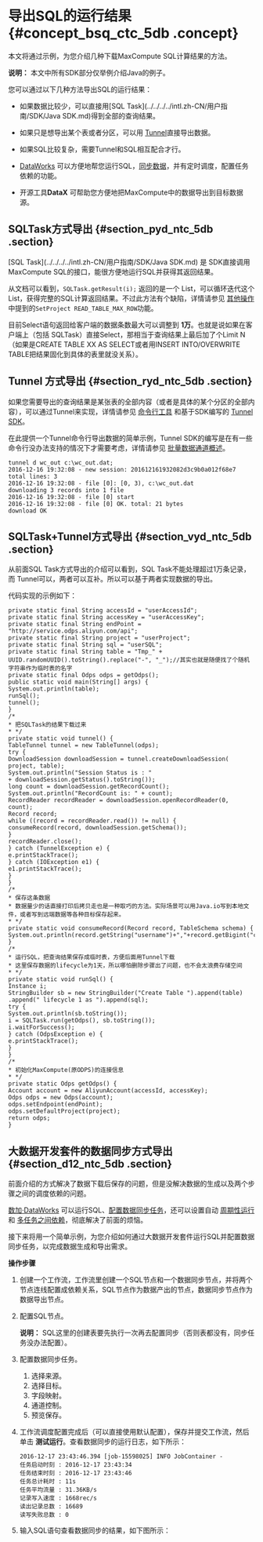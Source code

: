 # 导出SQL的运行结果 {#concept_bsq_ctc_5db .concept}

本文将通过示例，为您介绍几种下载MaxCompute SQL计算结果的方法。

**说明：** 本文中所有SDK部分仅举例介绍Java的例子。

您可以通过以下几种方法导出SQL的运行结果：

-   如果数据比较少，可以直接用[SQL Task](../../../../intl.zh-CN/用户指南/SDK/Java SDK.md)得到全部的查询结果。

-   如果只是想导出某个表或者分区，可以用 [Tunnel](../../../../intl.zh-CN/用户指南/数据上传下载/Tunnel命令操作.md)直接导出数据。

-   如果SQL比较复杂，需要Tunnel和SQL相互配合才行。

-   [DataWorks](https://data.aliyun.com/product/ide?) 可以方便地帮您运行SQL，[同步数据](https://www.alibabacloud.com/help/doc-detail/47677.htm)，并有定时调度，配置任务依赖的功能。

-   开源工具**DataX** 可帮助您方便地把MaxCompute中的数据导出到目标数据源。


## SQLTask方式导出 {#section_pyd_ntc_5db .section}

[SQL Task](../../../../intl.zh-CN/用户指南/SDK/Java SDK.md) 是 SDK直接调用MaxCompute SQL的接口，能很方便地运行SQL并获得其返回结果。

从文档可以看到，`SQLTask.getResult(i);` 返回的是一个 List，可以循环迭代这个List，获得完整的SQL计算返回结果。不过此方法有个缺陷，详情请参见 [其他操作](../../../../intl.zh-CN/用户指南/常用命令/其他操作.md)中提到的`SetProject READ_TABLE_MAX_ROW`功能。

目前Select语句返回给客户端的数据条数最大可以调整到 **1万**。也就是说如果在客户端上（包括 SQLTask）直接Select，那相当于查询结果上最后加了个Limit N（如果是CREATE TABLE XX AS SELECT或者用INSERT INTO/OVERWRITE TABLE把结果固化到具体的表里就没关系）。

## Tunnel 方式导出 {#section_ryd_ntc_5db .section}

如果您需要导出的查询结果是某张表的全部内容（或者是具体的某个分区的全部内容），可以通过Tunnel来实现，详情请参见 [命令行工具](../../../../intl.zh-CN/用户指南/数据上传下载/Tunnel命令操作.md) 和基于SDK编写的 [Tunnel SDK](../../../../intl.zh-CN/用户指南/数据上传下载/批量数据通道SDK介绍/批量数据通道概要.md)。

在此提供一个Tunnel命令行导出数据的简单示例，Tunnel SDK的编写是在有一些命令行没办法支持的情况下才需要考虑，详情请参见 [批量数据通道概述](../../../../intl.zh-CN/用户指南/数据上传下载/批量数据通道SDK介绍/批量数据通道概要.md)。

```
tunnel d wc_out c:\wc_out.dat;
2016-12-16 19:32:08 - new session: 201612161932082d3c9b0a012f68e7 total lines: 3
2016-12-16 19:32:08 - file [0]: [0, 3), c:\wc_out.dat
downloading 3 records into 1 file
2016-12-16 19:32:08 - file [0] start
2016-12-16 19:32:08 - file [0] OK. total: 21 bytes
download OK
```

## SQLTask+Tunnel方式导出 {#section_vyd_ntc_5db .section}

从前面SQL Task方式导出的介绍可以看到，SQL Task不能处理超过1万条记录，而 Tunnel可以，两者可以互补。所以可以基于两者实现数据的导出。

代码实现的示例如下：

```
private static final String accessId = "userAccessId";
private static final String accessKey = "userAccessKey";
private static final String endPoint = "http://service.odps.aliyun.com/api";
private static final String project = "userProject";
private static final String sql = "userSQL";
private static final String table = "Tmp_" + UUID.randomUUID().toString().replace("-", "_");//其实也就是随便找了个随机字符串作为临时表的名字
private static final Odps odps = getOdps();
public static void main(String[] args) {
System.out.println(table);
runSql();
tunnel();
}
/*
* 把SQLTask的结果下载过来
* */
private static void tunnel() {
TableTunnel tunnel = new TableTunnel(odps);
try {
DownloadSession downloadSession = tunnel.createDownloadSession(
project, table);
System.out.println("Session Status is : "
+ downloadSession.getStatus().toString());
long count = downloadSession.getRecordCount();
System.out.println("RecordCount is: " + count);
RecordReader recordReader = downloadSession.openRecordReader(0,
count);
Record record;
while ((record = recordReader.read()) != null) {
consumeRecord(record, downloadSession.getSchema());
}
recordReader.close();
} catch (TunnelException e) {
e.printStackTrace();
} catch (IOException e1) {
e1.printStackTrace();
}
}
/*
* 保存这条数据
* 数据量少的话直接打印后拷贝走也是一种取巧的方法。实际场景可以用Java.io写到本地文件，或者写到远端数据等各种目标保存起来。
* */
private static void consumeRecord(Record record, TableSchema schema) {
System.out.println(record.getString("username")+","+record.getBigint("cnt"));
}
/*
* 运行SQL，把查询结果保存成临时表，方便后面用Tunnel下载
* 这里保存数据的lifecycle为1天，所以哪怕删除步骤出了问题，也不会太浪费存储空间
* */
private static void runSql() {
Instance i;
StringBuilder sb = new StringBuilder("Create Table ").append(table)
.append(" lifecycle 1 as ").append(sql);
try {
System.out.println(sb.toString());
i = SQLTask.run(getOdps(), sb.toString());
i.waitForSuccess();
} catch (OdpsException e) {
e.printStackTrace();
}
}
/*
* 初始化MaxCompute(原ODPS)的连接信息
* */
private static Odps getOdps() {
Account account = new AliyunAccount(accessId, accessKey);
Odps odps = new Odps(account);
odps.setEndpoint(endPoint);
odps.setDefaultProject(project);
return odps;
}
```

## 大数据开发套件的数据同步方式导出 {#section_d12_ntc_5db .section}

前面介绍的方式解决了数据下载后保存的问题，但是没解决数据的生成以及两个步骤之间的调度依赖的问题。

[数加·DataWorks](https://data.aliyun.com/product/ide?) 可以运行SQL、[配置数据同步任务](https://www.alibabacloud.com/help/doc-detail/30269.htm)，还可以设置自动 [周期性运行](https://www.alibabacloud.com/help/doc-detail/50130.htm) 和 [多任务之间依赖](https://www.alibabacloud.com/help/doc-detail/50130.htm)，彻底解决了前面的烦恼。

接下来将用一个简单示例，为您介绍如何通过大数据开发套件运行SQL并配置数据同步任务，以完成数据生成和导出需求。

**操作步骤**

1.  创建一个工作流，工作流里创建一个SQL节点和一个数据同步节点，并将两个节点连线配置成依赖关系，SQL节点作为数据产出的节点，数据同步节点作为数据导出节点。
2.  配置SQL节点。

    **说明：** SQL这里的创建表要先执行一次再去配置同步（否则表都没有，同步任务没办法配置）。

3.  配置数据同步任务。
    1.  选择来源。
    2.  选择目标。
    3.  字段映射。
    4.  通道控制。
    5.  预览保存。
4.  工作流调度配置完成后（可以直接使用默认配置），保存并提交工作流，然后单击 **测试运行**。查看数据同步的运行日志，如下所示：

    ```
    2016-12-17 23:43:46.394 [job-15598025] INFO JobContainer - 
    任务启动时刻 : 2016-12-17 23:43:34
    任务结束时刻 : 2016-12-17 23:43:46
    任务总计耗时 : 11s
    任务平均流量 : 31.36KB/s
    记录写入速度 : 1668rec/s
    读出记录总数 : 16689
    读写失败总数 : 0
    ```

5.  输入SQL语句查看数据同步的结果，如下图所示：



